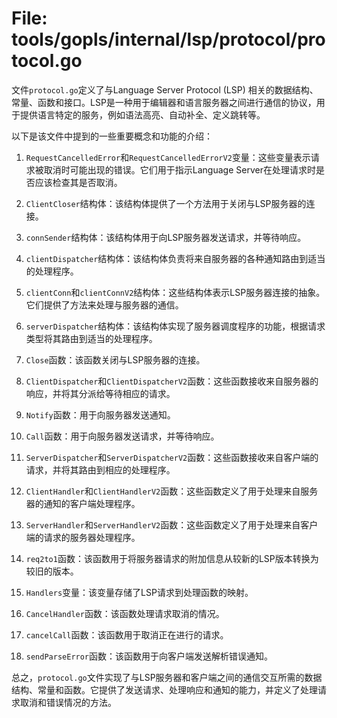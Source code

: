 # File: tools/gopls/internal/lsp/protocol/protocol.go

文件`protocol.go`定义了与Language Server Protocol (LSP) 相关的数据结构、常量、函数和接口。LSP是一种用于编辑器和语言服务器之间进行通信的协议，用于提供语言特定的服务，例如语法高亮、自动补全、定义跳转等。

以下是该文件中提到的一些重要概念和功能的介绍：

1. `RequestCancelledError`和`RequestCancelledErrorV2`变量：这些变量表示请求被取消时可能出现的错误。它们用于指示Language Server在处理请求时是否应该检查其是否取消。

2. `ClientCloser`结构体：该结构体提供了一个方法用于关闭与LSP服务器的连接。

3. `connSender`结构体：该结构体用于向LSP服务器发送请求，并等待响应。

4. `clientDispatcher`结构体：该结构体负责将来自服务器的各种通知路由到适当的处理程序。

5. `clientConn`和`clientConnV2`结构体：这些结构体表示LSP服务器连接的抽象。它们提供了方法来处理与服务器的通信。

6. `serverDispatcher`结构体：该结构体实现了服务器调度程序的功能，根据请求类型将其路由到适当的处理程序。

7. `Close`函数：该函数关闭与LSP服务器的连接。

8. `ClientDispatcher`和`ClientDispatcherV2`函数：这些函数接收来自服务器的响应，并将其分派给等待相应的请求。

9. `Notify`函数：用于向服务器发送通知。

10. `Call`函数：用于向服务器发送请求，并等待响应。

11. `ServerDispatcher`和`ServerDispatcherV2`函数：这些函数接收来自客户端的请求，并将其路由到相应的处理程序。

12. `ClientHandler`和`ClientHandlerV2`函数：这些函数定义了用于处理来自服务器的通知的客户端处理程序。

13. `ServerHandler`和`ServerHandlerV2`函数：这些函数定义了用于处理来自客户端的请求的服务器处理程序。

14. `req2to1`函数：该函数用于将服务器请求的附加信息从较新的LSP版本转换为较旧的版本。

15. `Handlers`变量：该变量存储了LSP请求到处理函数的映射。

16. `CancelHandler`函数：该函数处理请求取消的情况。

17. `cancelCall`函数：该函数用于取消正在进行的请求。

18. `sendParseError`函数：该函数用于向客户端发送解析错误通知。

总之，`protocol.go`文件实现了与LSP服务器和客户端之间的通信交互所需的数据结构、常量和函数。它提供了发送请求、处理响应和通知的能力，并定义了处理请求取消和错误情况的方法。

